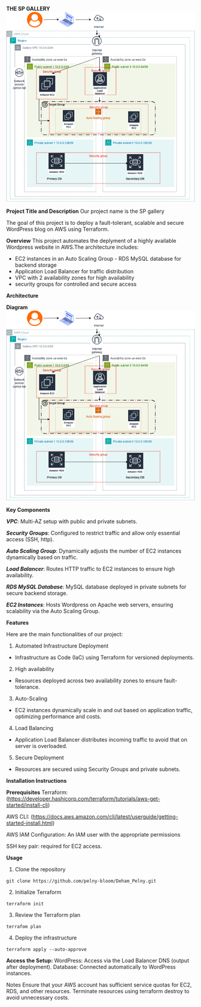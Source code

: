 **THE SP GALLERY**
![](Capstone_Architecture.drawio.png)

**Project Title and Description**
Our project name is the SP gallery

The goal of this project is to deploy a fault-tolerant, scalable and secure WordPress blog on AWS using Terraform.

**Overview**
This project automates the deplyment of a highly available Wordpress website in AWS.The architecture includes:
- EC2 instances in an Auto Scaling Group - RDS MySQL database for backend storage
- Application Load Balancer for traffic distribution
- VPC with 2 availability zones for high availability
- security groups for controlled and secure access 

**Architecture**

**Diagram**
![](Terraform/Capstone_Architecture.drawio.png)

**Key Components**

***VPC***:
Multi-AZ setup with public and private subnets.

***Security Groups***:
Configured to restrict traffic and allow only essential access (SSH, http).

***Auto Scaling Group***:
Dynamically adjusts the number of EC2 instances dynamically based on traffic.

***Load Balancer***:
Routes HTTP traffic to EC2 instances to ensure high availability.

***RDS MySQL Database***:
MySQL database deployed in private subnets for secure backend storage. 

***EC2 Instances***:
Hosts Wordpress on Apache web servers, ensuring scalability via the Auto Scaling Group. 

**Features**

Here are the main functionalities of our project:

1. Automated Infrastructure Deployment
- Infrastructure as Code (IaC) using Terraform for versioned deployments. 

2. High availability
- Resources deployed across two availability zones to ensure fault-tolerance.

3. Auto-Scaling
- EC2 instances dynamically scale in and out based on application traffic, optimizing performance and costs. 

4. Load Balancing
- Application Load Balancer distributes incoming traffic to avoid that on server is overloaded. 

5. Secure Deployment
- Resources are secured using Security Groups and private subnets. 

**Installation Instructions**

**Prerequisites**
Terraform: (https://developer.hashicorp.com/terraform/tutorials/aws-get-started/install-cli)

AWS CLI: (https://docs.aws.amazon.com/cli/latest/userguide/getting-started-install.html)

AWS IAM Configuration: An IAM user with the appropriate permissions

SSH key pair: required for EC2 access.


**Usage**
1. Clone the repository
```
git clone https://github.com/pelny-bloom/Deham_Pelny.git
```
2. Initialize Terraform
```
terraform init
````
3. Review the Terraform plan
```
terrafom plan
```
4. Deploy the infrastructure
```
terraform apply --auto-approve
```


**Access the Setup:**
WordPress:
                Access via the Load Balancer DNS (output after deployment).
Database:
                Connected automatically to WordPress instances.

Notes
Ensure that your AWS account has sufficient service quotas for EC2, RDS, and other resources.
Terminate resources using terraform destroy to avoid unnecessary costs.